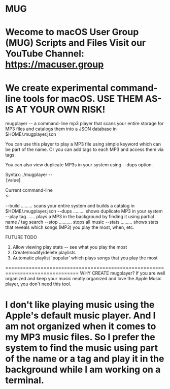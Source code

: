 # MUG
Wecome to macOS User Group (MUG) Scripts and Files
Visit our YouTube Channel: https://macuser.group
====================================================================
We create experimental command-line tools for macOS.
USE THEM AS-IS AT YOUR OWN RISK! 
====================================================================

mugplayer -- a command-line mp3 player that scans your entire storage
for MP3 files and catalogs them into a JSON database in $HOME/.mugplayer.json

You can use this player to play a MP3 file using simple keyword which 
can be part of the name. Or you can add tags to each MP3 and access them
via tags.

You can also view duplicate MP3s in your system using --dups option.

Syntax: ./mugplayer --<option> [value]

Current command-line <option>s:

--build ......... scans your entire system and builds a catalog in $HOME/.mugplayer.json
--dups  ......... shows duplicate MP3 in your system
--play tag ...... plays a MP3 in the background by finding it using partial name / tag search
--stop .......... stops all music
--stats ......... shows stats that reveals which songs (MP3) you play the most, when, etc.

FUTURE TODO
1. Allow viewing play stats -- see what you play the most
2. Create/modify/delete playlists
3. Automatic playlist 'popular' which plays songs that you play the most

===============================================================================
WHY CREATE mugplayer?
If you are well organized and keep your music neatly organized and love
the Apple Music player, you don't need this tool.

I don't like playing music using the Apple's default music player.
And I am not organized when it comes to my MP3 music files. So I prefer
the system to find the music using part of the name or a tag and play
it in the background while I am working on a terminal.
===============================================================================
